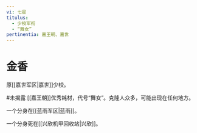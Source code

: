 ```yaml
---
vi: 七星
titulus:
  - 少校军衔
  - “舞女”
pertinentia: 嘉王朝、嘉世
---
```


# 金香

原[[嘉世军区|嘉世]]少校。

#未揭露 [[嘉王朝]]优秀耗材，代号“舞女”。克隆人众多，可能出现在任何地方。

一个分身在[[蓝雨军区|蓝雨]]。

一个分身死在[[兴欣机甲回收站|兴欣]]。
